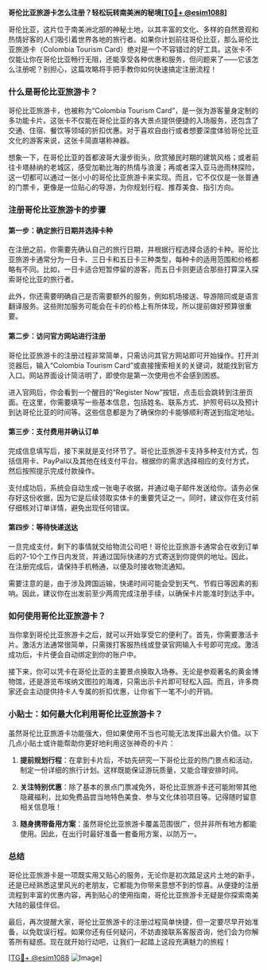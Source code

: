 **哥伦比亚旅游卡怎么注册？轻松玩转南美洲的秘境[[TG💪+ @esim1088](https://t.me/s/esim1088)]**

哥伦比亚，这片位于南美洲北部的神秘土地，以其丰富的文化、多样的自然景观和热情好客的人们吸引着世界各地的旅行者。如果你计划前往哥伦比亚，那么哥伦比亚旅游卡（Colombia Tourism Card）绝对是一个不容错过的好工具。这张卡不仅能让你在哥伦比亚畅行无阻，还能享受各种优惠和服务，但问题来了——它该怎么注册呢？别担心，这篇攻略将手把手教你如何快速搞定注册流程！

### 什么是哥伦比亚旅游卡？

哥伦比亚旅游卡，也被称为“Colombia Tourism Card”，是一张为游客量身定制的多功能卡片。这张卡不仅能在哥伦比亚的各大景点提供便捷的入场服务，还包含了交通、住宿、餐饮等领域的折扣优惠。对于喜欢自由行或者想要深度体验哥伦比亚文化的游客来说，这张卡简直堪称神器。

想象一下，在哥伦比亚的首都波哥大漫步街头，欣赏殖民时期的建筑风格；或者前往卡塔赫纳的老城区，感受加勒比海的热情与浪漫；再或者深入亚马逊雨林探险，这一切都可以通过一张小小的哥伦比亚旅游卡来实现。而且，它不仅仅是一张普通的门票卡，更像是一位贴心的导游，为你规划行程、推荐美食、指引方向。

### 注册哥伦比亚旅游卡的步骤

#### 第一步：确定旅行日期并选择卡种

在注册之前，你需要先确认自己的旅行日期，并根据行程选择合适的卡种。哥伦比亚旅游卡通常分为一日卡、三日卡和五日卡三种类型，每种卡的适用范围和价格都略有不同。比如，一日卡适合短暂停留的游客，而五日卡则更适合那些打算深入探索哥伦比亚的旅行者。

此外，你还需要明确自己是否需要额外的服务，例如机场接送、导游陪同或是语言翻译服务。这些附加服务可能会在卡的价格上有所体现，所以提前做好预算很重要。

#### 第二步：访问官方网站进行注册

哥伦比亚旅游卡的注册过程非常简单，只需访问其官方网站即可开始操作。打开浏览器后，输入“Colombia Tourism Card”或直接搜索相关的关键词，就能找到官方入口。网站界面设计简洁明了，即使你是第一次使用也不会感到困惑。

进入官网后，你会看到一个醒目的“Register Now”按钮，点击后会跳转到注册页面。在这里，你需要填写一些基本信息，包括姓名、联系方式、护照号码以及预计到达哥伦比亚的时间等。这些信息都是为了确保你的卡能够顺利寄送到指定地址。

#### 第三步：支付费用并确认订单

完成信息填写后，接下来就是支付环节了。哥伦比亚旅游卡支持多种支付方式，包括信用卡、PayPal以及其他在线支付平台。根据你的需求选择相应的支付方式，然后按照提示完成付款操作。

支付成功后，系统会自动生成一张电子收据，并通过电子邮件发送给你。请务必保存好这份收据，因为它是后续领取实体卡的重要凭证之一。同时，建议你在支付前仔细核对订单详情，避免出现任何错误。

#### 第四步：等待快递送达

一旦完成支付，剩下的事情就交给物流公司吧！哥伦比亚旅游卡通常会在收到订单后的7-10个工作日内发货，并通过国际快递的方式寄送到你提供的地址。因此，在注册完成后，请保持手机畅通，以便及时接收物流通知。

需要注意的是，由于涉及跨国运输，快递时间可能会受到天气、节假日等因素的影响。因此，建议你在出发前至少两周完成注册手续，以确保卡片能准时到达手中。

### 如何使用哥伦比亚旅游卡？

当你拿到哥伦比亚旅游卡之后，就可以开始享受它的便利了。首先，你需要激活卡片。激活方法通常很简单，只需拨打客服热线或登录官网输入卡号即可完成。激活成功后，卡片便会自动绑定到你的账户中。

接下来，你可以凭卡在哥伦比亚的主要景点换取入场券。无论是参观著名的黄金博物馆，还是游览布埃纳文图拉的海滩，只需出示卡片即可轻松入园。而且，许多商家还会主动提供持卡人专属的折扣优惠，让你省下一笔不小的开销。

### 小贴士：如何最大化利用哥伦比亚旅游卡？

虽然哥伦比亚旅游卡功能强大，但如果使用不当也可能无法发挥出最大价值。以下几点小贴士或许能帮助你更好地利用这张神奇的卡片：

1. **提前规划行程**：在拿到卡片后，不妨先研究一下哥伦比亚的热门景点和活动，制定一份详细的旅行计划。这样既能保证游玩质量，又能合理安排时间。
   
2. **关注特别优惠**：除了基本的景点门票减免外，哥伦比亚旅游卡还可能附带其他隐藏福利，比如免费品尝当地特色美食、参与文化体验项目等。记得随时留意相关信息哦！

3. **随身携带备用方案**：虽然哥伦比亚旅游卡覆盖范围很广，但并非所有地方都能使用。因此，在出行时最好准备一套备用方案，以防万一。

### 总结

哥伦比亚旅游卡是一项既实用又贴心的服务，无论你是初次踏足这片土地的新手，还是已经熟悉这里风光的老朋友，它都能为你带来意想不到的惊喜。从便捷的注册流程到丰富的优惠内容，再到贴心的使用指南，哥伦比亚旅游卡无疑是你探索南美大陆的最佳伴侣。

最后，再次提醒大家，哥伦比亚旅游卡的注册过程简单快捷，但一定要尽早开始准备，以免耽误行程。如果你还有任何疑问，不妨直接联系客服咨询，他们会为你解答所有疑惑。现在就开始行动吧，让我们一起踏上这段充满魅力的旅程！

[[TG💪+ @esim1088](https://t.me/s/esim1088) ![Image](https://i.postimg.cc/4NQfJmqS/Snipaste-2025-05-13-00-14-12.png)]